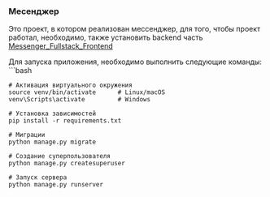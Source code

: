 ### Месенджер

<p>Это проект, в котором реализован мессенджер, для того, чтобы проект работал, необходимо, также установить backend часть <a href="https://github.com/BariBurik/Messenger_Fullstack_Frontend">Messenger_Fullstack_Frontend</a></p>

<p>Для запуска приложения, необходимо выполнить следующие команды: 
```bash
  
```
# Активация виртуального окружения
source venv/bin/activate      # Linux/macOS
venv\Scripts\activate         # Windows

# Установка зависимостей
pip install -r requirements.txt

# Миграции
python manage.py migrate

# Создание суперпользователя
python manage.py createsuperuser

# Запуск сервера
python manage.py runserver
